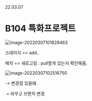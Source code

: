 22.03.07

# B104 특화프로젝트

![image-20220307101828463](C:\Users\multicampus\AppData\Roaming\Typora\typora-user-images\image-20220307101828463.png)

스테이지 =>  add..

패치 => 새로고침 : pull할게 있는지 확인해줌.

![image-20220307102516750](C:\Users\multicampus\AppData\Roaming\Typora\typora-user-images\image-20220307102516750.png)



-> 변경점 있을떄 . 

​	= 바꾸고 브랜치 변경

